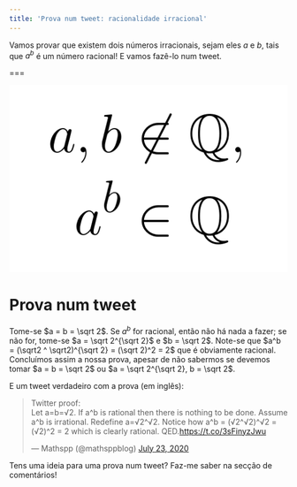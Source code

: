 ```yaml
---
title: 'Prova num tweet: racionalidade irracional'
---
```


Vamos provar que existem dois números irracionais, sejam eles $a$ e $b$, tais que $a^b$ é um número racional! E vamos fazê-lo num tweet.

===

<script async src="https://platform.twitter.com/widgets.js" charset="utf-8"></script>

![the variable a raised to the power of b](atotheb.png)

# Prova num tweet

Tome-se $a = b = \sqrt 2$. Se $a^b$ for racional, então não há nada a fazer; se não for, tome-se $a = \sqrt 2^{\sqrt 2}$ e $b = \sqrt 2$. Note-se que $a^b = (\sqrt2 ^ \sqrt2)^{\sqrt 2} = (\sqrt 2)^2 = 2$ que é obviamente racional. Concluímos assim a nossa prova, apesar de não sabermos se devemos tomar $a = b = \sqrt 2$ ou $a = \sqrt 2^{\sqrt 2}, b = \sqrt 2$.

E um tweet verdadeiro com a prova (em inglês):

<blockquote class="twitter-tweet"><p lang="en" dir="ltr">Twitter proof:<br>Let a=b=√2. If a^b is rational then there is nothing to be done. Assume a^b is irrational. Redefine a=√2^√2. Notice how a^b = (√2^√2)^√2 = (√2)^2 = 2 which is clearly rational. QED.<a href="https://t.co/3sFinyzJwu">https://t.co/3sFinyzJwu</a></p>&mdash; Mathspp (@mathsppblog) <a href="https://twitter.com/mathsppblog/status/1286089355732365313?ref_src=twsrc%5Etfw">July 23, 2020</a></blockquote>

Tens uma ideia para uma prova num tweet? Faz-me saber na secção de comentários!
